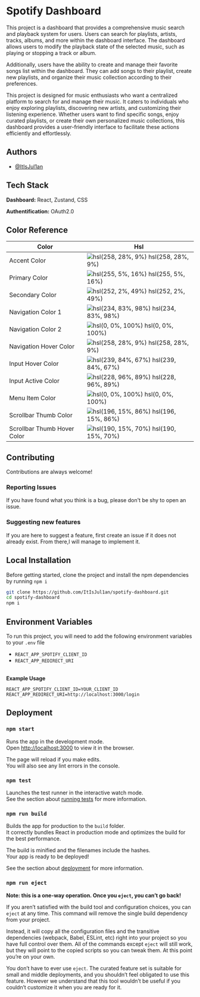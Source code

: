 
# Spotify Dashboard

This project is a dashboard that provides a comprehensive music search and playback system for users. Users can search for playlists, artists, tracks, albums, and more within the dashboard interface. The dashboard allows users to modify the playback state of the selected music, such as playing or stopping a track or album. 

Additionally, users have the ability to create and manage their favorite songs list within the dashboard. They can add songs to their playlist, create new playlists, and organize their music collection according to their preferences.

This project is designed for music enthusiasts who want a centralized platform to search for and manage their music. It caters to individuals who enjoy exploring playlists, discovering new artists, and customizing their listening experience. Whether users want to find specific songs, enjoy curated playlists, or create their own personalized music collections, this dashboard provides a user-friendly interface to facilitate these actions efficiently and effortlessly.


## Authors

- [@ItIsJul1an](https://www.github.com/ItIsJul1an)


## Tech Stack

**Dashboard:** React, Zustand, CSS

**Authentification:** OAuth2.0
## Color Reference

| Color                     | Hsl                                                                                  |
| --------------------------| -------------------------------------------------------------------------------------|
| Accent Color              | ![hsl(258, 28%, 9%)](https://via.placeholder.com/10/110e18?text=+) hsl(258, 28%, 9%) |
| Primary Color             | ![hsl(255, 5%, 16%)](https://via.placeholder.com/10/222124?text=+) hsl(255, 5%, 16%) |
| Secondary Color           | ![hsl(252, 2%, 49%)](https://via.placeholder.com/10/68676b?text=+) hsl(252, 2%, 49%) |
| Navigation Color 1        | ![hsl(234, 83%, 98%)](https://via.placeholder.com/10/cfd0d6?text=+) hsl(234, 83%, 98%) |
| Navigation Color 2        | ![hsl(0, 0%, 100%)](https://via.placeholder.com/10/7c7c7e?text=+) hsl(0, 0%, 100%) |
| Navigation Hover Color    | ![hsl(258, 28%, 9%)](https://via.placeholder.com/10/110e18?text=+) hsl(258, 28%, 9%) |
| Input Hover Color    | ![hsl(239, 84%, 67%)](https://via.placeholder.com/10/5457cc?text=+) hsl(239, 84%, 67%) |
| Input Active Color    | ![hsl(228, 96%, 89%)](https://via.placeholder.com/10/a9b2d6?text=+) hsl(228, 96%, 89%) |
| Menu Item Color    | ![hsl(0, 0%, 100%)](https://via.placeholder.com/10/ffffff?text=+) hsl(0, 0%, 100%) |
| Scrollbar Thumb Color    | ![hsl(196, 15%, 86%)](https://via.placeholder.com/10/b4bbbe?text=+) hsl(196, 15%, 86%) |
| Scrollbar Thumb Hover Color    | ![hsl(190, 15%, 70%)](https://via.placeholder.com/10/8d9da0?text=+) hsl(190, 15%, 70%) |

## Contributing

Contributions are always welcome!

### Reporting Issues

If you have found what you think is a bug, please don't be shy to open an issue.

### Suggesting new features

If you are here to suggest a feature, first create an issue if it does not already exist. From there,I will manage to implement it.

## Local Installation

Before getting started, clone the project and install the npm dependencies by running `npm i`

```bash
git clone https://github.com/ItIsJul1an/spotify-dashboard.git
cd spotify-dashboard
npm i
```
    
## Environment Variables

To run this project, you will need to add the following environment variables to your `.env` file

- `REACT_APP_SPOTIFY_CLIENT_ID`
- `REACT_APP_REDIRECT_URI`

\
**Example Usage**

```
REACT_APP_SPOTIFY_CLIENT_ID=YOUR_CLIENT_ID
REACT_APP_REDIRECT_URI=http://localhost:3000/login
```
## Deployment

### `npm start`

Runs the app in the development mode.\
Open [http://localhost:3000](http://localhost:3000) to view it in the browser.

The page will reload if you make edits.\
You will also see any lint errors in the console.

### `npm test`

Launches the test runner in the interactive watch mode.\
See the section about [running tests](https://facebook.github.io/create-react-app/docs/running-tests) for more information.

### `npm run build`

Builds the app for production to the `build` folder.\
It correctly bundles React in production mode and optimizes the build for the best performance.

The build is minified and the filenames include the hashes.\
Your app is ready to be deployed!

See the section about [deployment](https://facebook.github.io/create-react-app/docs/deployment) for more information.

### `npm run eject`

**Note: this is a one-way operation. Once you `eject`, you can’t go back!**

If you aren’t satisfied with the build tool and configuration choices, you can `eject` at any time. This command will remove the single build dependency from your project.

Instead, it will copy all the configuration files and the transitive dependencies (webpack, Babel, ESLint, etc) right into your project so you have full control over them. All of the commands except `eject` will still work, but they will point to the copied scripts so you can tweak them. At this point you’re on your own.

You don’t have to ever use `eject`. The curated feature set is suitable for small and middle deployments, and you shouldn’t feel obligated to use this feature. However we understand that this tool wouldn’t be useful if you couldn’t customize it when you are ready for it.
